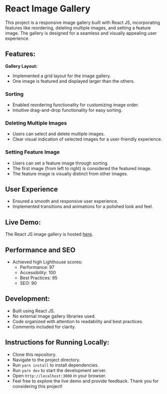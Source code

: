 # React Image Gallery

This project is a responsive image gallery built with React JS, incorporating features like reordering, deleting multiple images, and setting a feature image. The gallery is designed for a seamless and visually appealing user experience.

## Features:

**Gallery Layout:**

- Implemented a grid layout for the image gallery.
- One image is featured and displayed larger than the others.
  
### Sorting

- Enabled reordering functionality for customizing image order.
- Intuitive drag-and-drop functionality for easy sorting.

### Deleting Multiple Images

- Users can select and delete multiple images.
- Clear visual indication of selected images for a user-friendly experience.

### Setting Feature Image

- Users can set a feature image through sorting.
- The first image (from left to right) is considered the featured image.
- The feature image is visually distinct from other images.

## User Experience

- Ensured a smooth and responsive user experience.
- Implemented transitions and animations for a polished look and feel.

## Live Demo:

The React JS image gallery is hosted [here](https://images-gallery-ollyo.netlify.app/).

## Performance and SEO

- Achieved high Lighthouse scores:
  - Performance: 97
  - Accessibility: 100
  - Best Practices: 95
  - SEO: 90


## Development:

- Built using React JS.
- No external image gallery libraries used.
- Code organized with attention to readability and best practices.
- Comments included for clarity.

## Instructions for Running Locally:

- Clone this repository.
- Navigate to the project directory.
- Run `yarn install` to install dependencies.
- Run `yarn dev` to start the development server.
- Open `http://localhost:3000` in your browser.
- Feel free to explore the live demo and provide feedback. Thank you for considering this project!
